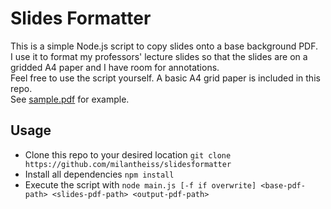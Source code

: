 # Slides Formatter
This is a simple Node.js script to copy slides onto a base background PDF.    
I use it to format my professors' lecture slides so that the slides are on a gridded A4 paper and I have room for annotations.  
Feel free to use the script yourself. A basic A4 grid paper is included in this repo.  
See [sample.pdf](https://github.com/milantheiss/slidesFormatter/blob/ba92d490cfab52294d15291a86c00d898f579980/pdfs/sample.pdf) for example.

## Usage
- Clone this repo to your desired location ```git clone https://github.com/milantheiss/slidesformatter```  
- Install all dependencies
```npm install```  
- Execute the script with ```node main.js [-f if overwrite] <base-pdf-path> <slides-pdf-path> <output-pdf-path>```
